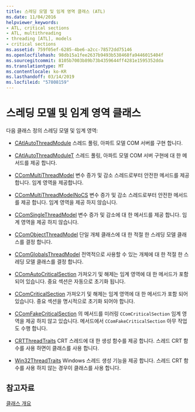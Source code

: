 ```yaml
---
title: 스레딩 모델 및 임계 영역 클래스 (ATL)
ms.date: 11/04/2016
helpviewer_keywords:
- ATL, critical sections
- ATL, multithreading
- threading [ATL], models
- critical sections
ms.assetid: 759f05ef-6285-4be6-a2cc-78572dd75146
ms.openlocfilehash: 98db15a1fee2637b9493b538468fa9446015404f
ms.sourcegitcommit: 8105b7003b89b73b4359644ff4281e1595352dda
ms.translationtype: MT
ms.contentlocale: ko-KR
ms.lasthandoff: 03/14/2019
ms.locfileid: "57808159"
---
```

# <a name="threading-models-and-critical-sections-classes"></a>스레딩 모델 및 임계 영역 클래스

다음 클래스 정의 스레딩 모델 및 임계 영역:

- [CAtlAutoThreadModule](../atl/reference/catlautothreadmodule-class.md) 스레드 풀링, 아파트 모델 COM 서버를 구현 합니다.

- [CAtlAutoThreadModuleT](../atl/reference/catlautothreadmodulet-class.md) 스레드 풀링, 아파트 모델 COM 서버 구현에 대 한 메서드를 제공 합니다.

- [CComMultiThreadModel](../atl/reference/ccommultithreadmodel-class.md) 변수 증가 및 감소 스레드로부터 안전한 메서드를 제공 합니다. 임계 영역을 제공합니다.

- [CComMultiThreadModelNoCS](../atl/reference/ccommultithreadmodelnocs-class.md) 변수 증가 및 감소 스레드로부터 안전한 메서드를 제공 합니다. 임계 영역을 제공 하지 않습니다.

- [CComSingleThreadModel](../atl/reference/ccomsinglethreadmodel-class.md) 변수 증가 및 감소에 대 한 메서드를 제공 합니다. 임계 영역을 제공 하지 않습니다.

- [CComObjectThreadModel](../atl/reference/atl-typedefs.md#ccomobjectthreadmodel) 단일 개체 클래스에 대 한 적절 한 스레딩 모델 클래스를 결정 합니다.

- [CComGlobalsThreadModel](../atl/reference/atl-typedefs.md#ccomglobalsthreadmodel) 전역적으로 사용할 수 있는 개체에 대 한 적절 한 스레딩 모델 클래스를 결정 합니다.

- [CComAutoCriticalSection](../atl/reference/ccomautocriticalsection-class.md) 가져오기 및 해제는 임계 영역에 대 한 메서드가 포함 되어 있습니다. 중요 섹션은 자동으로 초기화 됩니다.

- [CComCriticalSection](../atl/reference/ccomcriticalsection-class.md) 가져오기 및 해제는 임계 영역에 대 한 메서드가 포함 되어 있습니다. 중요 섹션을 명시적으로 초기화 되어야 합니다.

- [CComFakeCriticalSection](../atl/reference/ccomfakecriticalsection-class.md) 의 메서드를 미러링 `CComCriticalSection` 임계 영역을 제공 하지 않고 있습니다. 메서드에서 `CComFakeCriticalSection` 아무 작업도 수행 합니다.

- [CRTThreadTraits](../atl/reference/crtthreadtraits-class.md) CRT 스레드에 대 한 생성 함수를 제공 합니다. 스레드 CRT 함수를 사용 하면이 클래스를 사용 합니다.

- [Win32ThreadTraits](../atl/reference/win32threadtraits-class.md) Windows 스레드 생성 기능을 제공 합니다. 스레드 CRT 함수를 사용 하지 않는 경우이 클래스를 사용 합니다.

## <a name="see-also"></a>참고자료

[클래스 개요](../atl/atl-class-overview.md)
